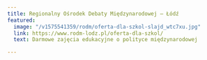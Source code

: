 ```yaml
---
title: Regionalny Ośrodek Debaty Międzynarodowej – Łódź
featured:
  image: "/v1575541359/rodm/oferta-dla-szkol-slajd_wtc7xu.jpg"
  link: https://www.rodm-lodz.pl/oferta-dla-szkol/
  text: Darmowe zajęcia edukacyjne o polityce międzynarodowej

---
```

